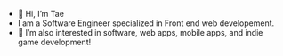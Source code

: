 - 👋 Hi, I’m Tae
- I am a Software Engineer specialized in Front end web developement.
- 👀 I’m also interested in software, web apps, mobile apps, and indie game development!


<!---
taethedev/taethedev is a ✨ special ✨ repository because its `README.md` (this file) appears on your GitHub profile.
You can click the Preview link to take a look at your changes.
--->
